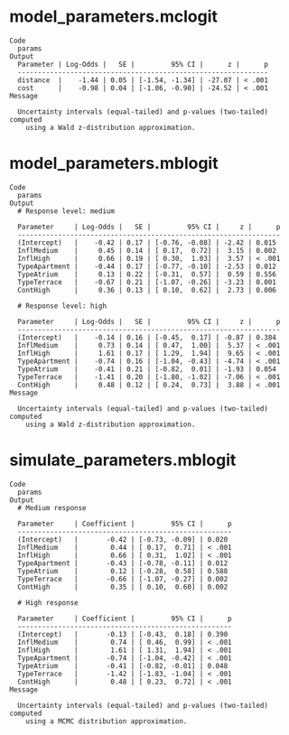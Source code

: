 # model_parameters.mclogit

    Code
      params
    Output
      Parameter | Log-Odds |   SE |         95% CI |      z |      p
      --------------------------------------------------------------
      distance  |    -1.44 | 0.05 | [-1.54, -1.34] | -27.07 | < .001
      cost      |    -0.98 | 0.04 | [-1.06, -0.90] | -24.52 | < .001
    Message
      
      Uncertainty intervals (equal-tailed) and p-values (two-tailed) computed
        using a Wald z-distribution approximation.

# model_parameters.mblogit

    Code
      params
    Output
      # Response level: medium
      
      Parameter     | Log-Odds |   SE |         95% CI |     z |      p
      -----------------------------------------------------------------
      (Intercept)   |    -0.42 | 0.17 | [-0.76, -0.08] | -2.42 | 0.015 
      InflMedium    |     0.45 | 0.14 | [ 0.17,  0.72] |  3.15 | 0.002 
      InflHigh      |     0.66 | 0.19 | [ 0.30,  1.03] |  3.57 | < .001
      TypeApartment |    -0.44 | 0.17 | [-0.77, -0.10] | -2.53 | 0.012 
      TypeAtrium    |     0.13 | 0.22 | [-0.31,  0.57] |  0.59 | 0.556 
      TypeTerrace   |    -0.67 | 0.21 | [-1.07, -0.26] | -3.23 | 0.001 
      ContHigh      |     0.36 | 0.13 | [ 0.10,  0.62] |  2.73 | 0.006 
      
      # Response level: high
      
      Parameter     | Log-Odds |   SE |         95% CI |     z |      p
      -----------------------------------------------------------------
      (Intercept)   |    -0.14 | 0.16 | [-0.45,  0.17] | -0.87 | 0.384 
      InflMedium    |     0.73 | 0.14 | [ 0.47,  1.00] |  5.37 | < .001
      InflHigh      |     1.61 | 0.17 | [ 1.29,  1.94] |  9.65 | < .001
      TypeApartment |    -0.74 | 0.16 | [-1.04, -0.43] | -4.74 | < .001
      TypeAtrium    |    -0.41 | 0.21 | [-0.82,  0.01] | -1.93 | 0.054 
      TypeTerrace   |    -1.41 | 0.20 | [-1.80, -1.02] | -7.06 | < .001
      ContHigh      |     0.48 | 0.12 | [ 0.24,  0.73] |  3.88 | < .001
    Message
      
      Uncertainty intervals (equal-tailed) and p-values (two-tailed) computed
        using a Wald z-distribution approximation.

# simulate_parameters.mblogit

    Code
      params
    Output
      # Medium response
      
      Parameter     | Coefficient |         95% CI |      p
      -----------------------------------------------------
      (Intercept)   |       -0.42 | [-0.73, -0.09] | 0.020 
      InflMedium    |        0.44 | [ 0.17,  0.71] | < .001
      InflHigh      |        0.66 | [ 0.31,  1.02] | < .001
      TypeApartment |       -0.43 | [-0.78, -0.11] | 0.012 
      TypeAtrium    |        0.12 | [-0.28,  0.58] | 0.588 
      TypeTerrace   |       -0.66 | [-1.07, -0.27] | 0.002 
      ContHigh      |        0.35 | [ 0.10,  0.60] | 0.002 
      
      # High response
      
      Parameter     | Coefficient |         95% CI |      p
      -----------------------------------------------------
      (Intercept)   |       -0.13 | [-0.43,  0.18] | 0.390 
      InflMedium    |        0.74 | [ 0.46,  0.99] | < .001
      InflHigh      |        1.61 | [ 1.31,  1.94] | < .001
      TypeApartment |       -0.74 | [-1.04, -0.42] | < .001
      TypeAtrium    |       -0.41 | [-0.82, -0.01] | 0.048 
      TypeTerrace   |       -1.42 | [-1.83, -1.04] | < .001
      ContHigh      |        0.48 | [ 0.23,  0.72] | < .001
    Message
      
      Uncertainty intervals (equal-tailed) and p-values (two-tailed) computed
        using a MCMC distribution approximation.


